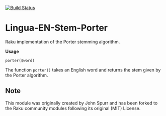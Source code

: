 [![Build Status](https://travis-ci.com/raku-community-modules/lingua-en-stem-porter.svg?branch=master)](https://travis-ci.com/raku-community-modules/lingua-en-stem-porter)

# Lingua-EN-Stem-Porter

Raku implementation of the Porter stemming algorithm.

**Usage**

    porter($word)

The function `porter()` takes an English word and returns the stem given by the Porter algorithm.

## Note

This module was originally created by John Spurr and has been forked to the Raku community modules following its original (MIT) License.
